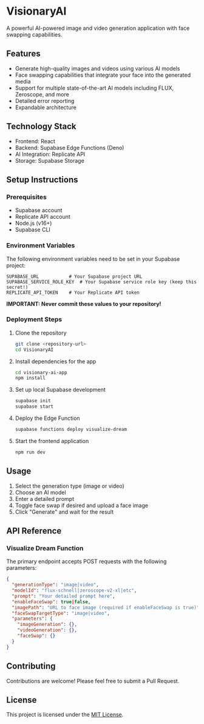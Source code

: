 # VisionaryAI

A powerful AI-powered image and video generation application with face swapping capabilities.

## Features

- Generate high-quality images and videos using various AI models
- Face swapping capabilities that integrate your face into the generated media
- Support for multiple state-of-the-art AI models including FLUX, Zeroscope, and more
- Detailed error reporting
- Expandable architecture

## Technology Stack

- Frontend: React 
- Backend: Supabase Edge Functions (Deno)
- AI Integration: Replicate API
- Storage: Supabase Storage

## Setup Instructions

### Prerequisites

- Supabase account
- Replicate API account
- Node.js (v16+)
- Supabase CLI

### Environment Variables

The following environment variables need to be set in your Supabase project:

```
SUPABASE_URL           # Your Supabase project URL
SUPABASE_SERVICE_ROLE_KEY  # Your Supabase service role key (keep this secret!)
REPLICATE_API_TOKEN    # Your Replicate API token
```

**IMPORTANT: Never commit these values to your repository!**

### Deployment Steps

1. Clone the repository
   ```bash
   git clone <repository-url>
   cd VisionaryAI
   ```

2. Install dependencies for the app
   ```bash
   cd visionary-ai-app
   npm install
   ```

3. Set up local Supabase development
   ```bash
   supabase init
   supabase start
   ```

4. Deploy the Edge Function
   ```bash
   supabase functions deploy visualize-dream
   ```

5. Start the frontend application
   ```bash
   npm run dev
   ```

## Usage

1. Select the generation type (image or video)
2. Choose an AI model
3. Enter a detailed prompt
4. Toggle face swap if desired and upload a face image
5. Click "Generate" and wait for the result

## API Reference

### Visualize Dream Function

The primary endpoint accepts POST requests with the following parameters:

```json
{
  "generationType": "image|video",
  "modelId": "flux-schnell|zeroscope-v2-xl|etc",
  "prompt": "Your detailed prompt here",
  "enableFaceSwap": true|false,
  "imagePath": "URL to face image (required if enableFaceSwap is true)",
  "faceSwapTargetType": "image|video",
  "parameters": {
    "imageGeneration": {},
    "videoGeneration": {},
    "faceSwap": {}
  }
}
```

## Contributing

Contributions are welcome! Please feel free to submit a Pull Request.

## License

This project is licensed under the [MIT License](LICENSE). 